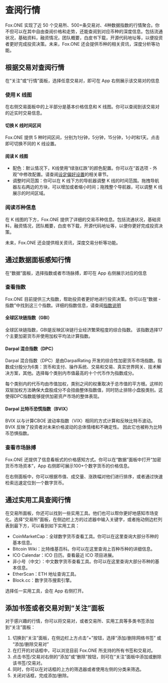 # 查阅行情

Fox.ONE 实现了近 50 个交易所、500+条交易对、4种数据指数的行情聚合。你不但可以在其中自由查阅价格和走势，还能查阅到对应币种的深度信息。包括流通状况，基础资料，融资情况，团队概要，白皮书下载，开源代码地址等，以便投资者更好完成投资决策。未来，Fox.ONE 还会提供币种的相关资讯，深度分析等功能。

## 根据交易对查阅行情

在“关注”或“行情”面板，选择任意交易对，即可在 App 右侧展示该交易对的信息

### 使用 K 线图

在右侧交易面板中的上半部分是基本价格信息和 K 线图。你可以查阅到该交易对的近实时交易信息。

#### 切换 K 线时间区间

Fox.ONE 提供 5 种时间区间，分别为1分钟，5分钟，15分钟，1小时和1天。点击即可切换不同的 K 线设置。

#### 阅读 K 线图

- 配色：默认情况下，K线使用“绿涨红跌”的颜色配置。你可以在“首选项 - 外观”中修改配置。请查阅[设定偏好设置](/preferences/README.md)的相关章节。
- 调整时间范围：你可以在 K 线下方的导航器调整 K 线的时间范围。拖拽导航器左右两边的方块，可以增加或者缩小时间；拖拽整个导航器，可以调整 K 线展示的时间区域。

### 阅读币种信息

在 K 线图的下方，Fox.ONE 提供了详细的交易币种信息。包括流通状况，基础资料，融资情况，团队概要，白皮书下载，开源代码地址等，以便你更好完成投资决策。

未来，Fox.ONE 还会提供相关资讯，深度交易分析等功能。

## 通过数据面板感知行情

在“数据”面板，选择指数或者市场脉搏，即可在 App 右侧展示对应的信息

### 查看指数

Fox.ONE 目前提供三大指数，帮助投资者更好地进行投资决策。你可以在“数据 - 指数”中找到这三个指数。详细的指数信息，请查阅[指数说明](/view-trends/indexes.md)

#### 全球区块链指数（GBI）

全球区块链指数，GBI是反映区块链行业经济繁荣程度的综合指数。 该指数选择17个主要加密货币并使用加权平均法计算指数。

#### Darpal 混合指数（DPC）

Darpal 混合指数（DPC）是由DarpalRating 开发的综合性加密货币市场指数。指数成分股分为6类：货币和支付、操作系统、交易和交易、真实世界网关、技术解决方案，其他。选择每个类别内市值最高的十个代币作为指数成分。

每个类别内的代币均由市值加权，类别之间的权重取决于总市值的平方根。这样的双层加权方法确保大盘股成分不会扭曲整体指数值，同时防止排除小盘股类别。这使得DPC指数能够提供加密资产市场的整体表现。

#### Darpal 比特币恐慌指数（BVIX）

BVIX 以与计算CBOE 波动率指数（VIX）相同的方式计算和反映比特币波动。BVIX 反映了投资者对未来价格波动的总体情绪和不确定性。 因此它也被称为比特币恐惧指数。


### 查看市场脉搏

Fox.ONE 还提供了信息看板式的价格感知方式。你可以在“数据”面板中打开“加密货币市场资本”，App 右侧即可展示100+个数字货币的价格信息。

在右侧面板中，你可以根据市值、成交量、涨跌幅对他们进行排序，或者通过快速检索迅速定位到一个数字货币。

## 通过实用工具查阅行情

在交易所面板，你还可以找到一些实用工具。他们也可以帮你更好地感知市场变化。选择“交易所”面板，在侧边栏上方的过滤器中输入关键字，或者拖动侧边栏列表到最下方，可以看到如下实用工具：

- CoinMarketCap：全球数字货币查看工具。你可以在这里查询大部分币种的基本信息。
- Bitcoin Wiki：比特维基百科。你可以在这里查询上百种币种的详细信息。
- ICO Calendar：ICO 日历。查看最近 ICO 项目进展。
- 非小号（中文）：中文数字货币查看工具。你可以在这里查询大部分币种的基本信息。
- EtherScan：ETH 地址查询工具。
- Block.cc：数字货币搜索引擎。

选择任一实用工具，会在 App 右侧打开。

## 添加书签或者交易对到“关注”面板

对于感兴趣的行情，你可以将交易对，或者交易所、实用工具等多类书签添加到“关注”面板：

1. 切换到“关注”面板，在侧边栏上方点击“+”按钮，选择“添加/删除网络书签” 或 “添加/删除交易对”
2. 在打开的对话框中，可以浏览目前 Fox.ONE 所支持的所有书签和交易对。
3. 点击书签/交易对右侧的“添加”或“删除”按钮，则可在“关注”面板中添加或删除该书签/交易对。
4. 同时，你可以在对话框的上方的筛选器或者使用左侧的分类来筛选。
5. 关闭对话框，完成添加/删除。

